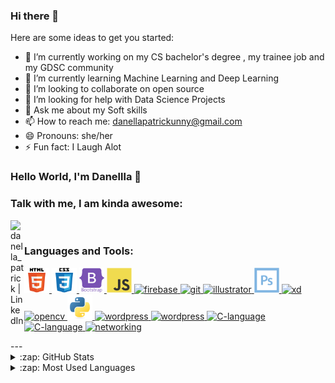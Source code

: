 ### Hi there 👋

<!--
**danellapatrick/danellapatrick** is a ✨ _special_ ✨ repository because its `README.md` (this file) appears on your GitHub profile.
-->
Here are some ideas to get you started:

- 🔭 I’m currently working on  my CS bachelor's degree , my trainee job and my GDSC community 
- 🌱 I’m currently learning Machine Learning and Deep Learning 
- 👯 I’m looking to collaborate on open source 
- 🤔 I’m looking for help with Data Science Projects
- 💬 Ask me about my Soft skills
- 📫 How to reach me: danellapatrickunny@gmail.com
- 😄 Pronouns: she/her
- ⚡ Fun fact: I Laugh Alot
### Hello World, I'm Danellla    👋



### Talk with me, I am kinda awesome:
[<img align="left" alt="danella_patrick | LinkedIn" width="22px" src="https://cdn.jsdelivr.net/npm/simple-icons@v3/icons/linkedin.svg" />][linkedin]

<br />

### Languages and Tools:

<p align="left"> 

<a href="https://www.w3.org/html/" target="_blank"> <img src="https://raw.githubusercontent.com/devicons/devicon/master/icons/html5/html5-original-wordmark.svg" alt="html5" width="40" height="40"/> </a> 
<a href="https://www.w3schools.com/css/" target="_blank"> <img src="https://raw.githubusercontent.com/devicons/devicon/master/icons/css3/css3-original-wordmark.svg" alt="css3" width="40" height="40"/> </a> 
<a href="https://getbootstrap.com" target="_blank"> <img src="https://raw.githubusercontent.com/devicons/devicon/master/icons/bootstrap/bootstrap-plain-wordmark.svg" alt="bootstrap" width="40" height="40"/> </a> 
<a href="https://developer.mozilla.org/en-US/docs/Web/JavaScript" target="_blank"> <img src="https://raw.githubusercontent.com/devicons/devicon/master/icons/javascript/javascript-original.svg" alt="javascript" width="40" height="40"/> </a>  <a href="https://firebase.google.com/" target="_blank"> <img src="https://www.vectorlogo.zone/logos/firebase/firebase-icon.svg" alt="firebase" width="40" height="40"/> </a> 
<a href="https://git-scm.com/" target="_blank"> <img src="https://www.vectorlogo.zone/logos/git-scm/git-scm-icon.svg" alt="git" width="40" height="40"/> </a> 
<a href="https://www.adobe.com/in/products/illustrator.html" target="_blank"> <img src="https://www.vectorlogo.zone/logos/adobe_illustrator/adobe_illustrator-icon.svg" alt="illustrator" width="40" height="40"/> </a>  <a href="https://www.photoshop.com/en" target="_blank"> <img src="https://raw.githubusercontent.com/devicons/devicon/master/icons/photoshop/photoshop-line.svg" alt="photoshop" width="40" height="40"/> </a> 
<a href="https://www.adobe.com/products/xd.html" target="_blank"> <img src="https://cdn.worldvectorlogo.com/logos/adobe-xd.svg" alt="xd" width="40" height="40"/> </a> 
<a href="https://opencv.org/" target="_blank"> <img src="https://www.vectorlogo.zone/logos/opencv/opencv-icon.svg" alt="opencv" width="40" height="40"/> </a> 
<a href="https://www.python.org" target="_blank"> <img src="https://raw.githubusercontent.com/devicons/devicon/master/icons/python/python-original.svg" alt="python" width="40" height="40"/> </a> 
<a href="https://wordpress.com/" target="_blank"> <img src="https://img.icons8.com/color/48/000000/wordpress.png" alt="wordpress" width="40" height="40"/> </a>
<a href="https://www.php.net/" target="_blank"> <img src="https://img.icons8.com/officel/80/000000/php-logo.png" alt="wordpress" width="40" height="40"/> </a>
<a href="https://en.wikipedia.org/wiki/C_(programming_language)" target="_blank"> <img src="https://img.icons8.com/color/48/000000/c-programming.png" alt="C-language" width="40" height="40"/> </a>
<a href="https://en.wikipedia.org/wiki/C_Sharp_(programming_language)" target="_blank"> <img src="https://img.icons8.com/color/48/000000/c-sharp-logo.png" alt="C-language" width="40" height="40"/> </a>
<a href=" https://www.cisco.com/c/en/us/about/brand-center/logo-usage-guidelines/certification-logo.html" target="_blank"> <img src="https://img.icons8.com/ios/50/000000/dns.png" alt="networking" width="40" height="40"/> </a>
  
</p>
---

<details>
  <summary>:zap: GitHub Stats</summary>

  <img align="left" alt="Danella's GitHub Stats" src="https://github-readme-stats.vercel.app/api?username=danellapatrick&show_icons=true&hide_border=true" />

</details>

<details>
  <summary>:zap: Most Used Languages</summary>

<img align="left" alt="Danella's GitHub Top Languages" src="https://github-readme-stats.vercel.app/api/top-langs/?username=danellapatrick" />

</details>

[linkedin]: https://www.linkedin.com/in/danella-patrick/
[portfolio]: https://arsentieva.github.io/profile/
